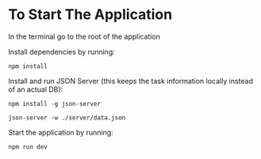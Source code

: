 # To Start The Application

In the terminal go to the root of the application

Install dependencies by running:

`npm install`

Install and run JSON Server (this keeps the task information locally instead of an actual DB):

`npm install -g json-server`

`json-server -w ./server/data.json`

Start the application by running:

`npm run dev`
